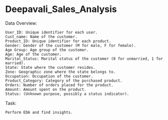 # Deepavali_Sales_Analysis
Data Overview:

    User_ID: Unique identifier for each user.
    Cust_name: Name of the customer.
    Product_ID: Unique identifier for each product.
    Gender: Gender of the customer (M for male, F for female).
    Age Group: Age group of the customer.
    Age: Age of the customer.
    Marital_Status: Marital status of the customer (0 for unmarried, 1 for married).
    State: State where the customer resides.
    Zone: Geographic zone where the state belongs to.
    Occupation: Occupation of the customer.
    Product_Category: Category of the purchased product.
    Orders: Number of orders placed for the product.
    Amount: Amount spent on the product.
    Status: (Unknown purpose, possibly a status indicator).

Task:

    Perform EDA and find insights.
